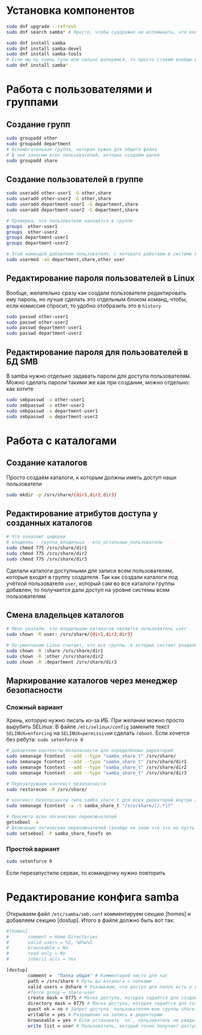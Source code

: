 # Установка компонентов
```bash
sudo dnf upgrade --refresh
sudo dnf search samba* # Просто, чтобы судорожно не вспоминать, что конкретно ставить. Выводим список всех пакетов с названием, начинающимся на samaba и вспоминаем, что мы там хотели поставить                       

sudo dnf install samba
sudo dnf install samba-devel
sudo dnf install samba-tools
# Если мы ну очень тупы или сильно волнуемся, то просто ставим вообще всё, что начинается на samba вот этой командой:
sudo dnf install samba*
```
# Работа с пользователями и группами
## Создание групп
```bash
sudo groupadd other
sudo groupadd department
# Вспомогательная группа, которая нужна для общего файла
# В неё заносим всех пользователей, которых создаём далее
sudo groupadd share 
```
## Создание пользователей в группе
```bash
sudo useradd other-user1 -G other,share
sudo useradd other-user2 -G other,share
sudo useradd department-user1 -G department,share
sudo useradd department-user2 -G department,share

# Проверка, что пользователи находятся в группе
groups  other-user1
groups  other-user2
groups department-user1
groups department-user2

# Этой командой добавляем пользователя, с которого работаем в системе во все указанные группы
sudo usermod -aG department,share,other user
```
## Редактирование пароля пользователей в Linux
Вообще, желательно сразу как создали пользователя редактировать ему пароль, но лучше сделать это отдельным блоком команд, чтобы, если комиссия спросит, то удобно отобразить это в `history`
```bash
sudo passwd other-user1
sudo passwd other-user2
sudo passwd department-user1
sudo passwd department-user2
```
## Редактирование пароля для пользователей в БД SMB
В samba нужно отдельно задавать пароли для доступа пользователям. Можно сделать пароли такими же как при создании, можно отдельно: как хотите
```bash
sudo smbpasswd -a other-user1
sudo smbpasswd -a other-user2
sudo smbpasswd -a department-user1
sudo smbpasswd -a department-user2
```
# Работа с каталогами
## Создание каталогов
Просто создаём каталоги, к которым должны иметь доступ наши пользователи
```bash
sudo mkdir -p /srv/share/{dir1,dir2,dir3}
```
## Редактирование атрибутов доступа у созданных каталогов
```bash
# Что означают циферки
# владелец - группа_владельца - все_остальные_пользователи
sudo chmod 775 /srv/share/dir1
sudo chmod 775 /srv/share/dir2
sudo chmod 775 /srv/share/dir3
```
Сделали каталоги доступными для записи всем пользователям, которые входят в группу создателя. Так как создали каталоги под учёткой пользователя `user`, который сам во все каталоги группы добавлен, то получается дали доступ на уровне системы всем пользователям
## Смена владельцев каталогов
```bash
# Явно указали, что владельцем каталогов является пользователь user
sudo chown -R user: /srv/share/{dir1,dir2,dir3}

# По-умолчанию Linux считает, что все группы, в которых состоит владелец, используются для определения доступа. Явно указали группу владельца каталога, которая используются для определения права доступа
sudo chown -R :share /srv/share/dir1
sudo chown -R :other /srv/share/dir2
sudo chown -R :department /srv/share/dir3
```
## Маркирование каталогов через менеджер безопасности
### Сложный вариант

Хрень, которую нужно писать из-за ИБ. При желании можно просто вырубить SELinux:
В файле `/etc/selinux/config` замените текст `SELINUX=enforcing` на `SELINUX=permissive`и сделать `reboot`. Если хочется без ребута: `sudo setenforce 0`
```bash
# добавляем контексты безопасности для определённых директорий
sudo semanage fcontext --add --type "samba_share_t" /srv/share/
sudo semanage fcontext --add --type "samba_share_t" /srv/share/dir1
sudo semanage fcontext --add --type "samba_share_t" /srv/share/dir2
sudo semanage fcontext --add --type "samba_share_t" /srv/share/dir3

# Перезагружаем контекст безопасности
sudo restorecon -R /srv/share/

# контекст безопасности типа samba_share_t для всех директорий внутри /srv/share/
sudo semanage fcontext -a -t samba_share_t "/srv/share/(/.*)?"

# Просмотр всех логических переключателей
getsebool -a
# Включение логических переключателей (вообще не знаю что это но пусть будет)
sudo setsebool -P samba_share_fusefs on
```
### Простой вариант
```bash
sudo setenforce 0
```
Если перезапустили сервак, то командочку нужно повторить
# Редактирование конфига samba
Открываем файл `/etc/samba/smb.conf` комментируем секцию \[homes] и добавляем секцию \[dostup]. 
Итого в файле должно быть вот так:
```bash
#[homes]
#       comment = Home Directories
#       valid users = %S, %D%w%S
#       browseable = No
#       read only = No
#       inherit acls = Yes

[dostup]
        comment =  "Папка общая" # Комментарий чисто для нас
        path = /srv/share # Путь до каталога с папками
        valid users = @share # Указываем, что доступ для папок есть у всех пользователей в группе Share
        #force group = share-user
        create mask = 0775 # Маска доступа, которая задаётся для создаваемых файлов
        directory mask = 0775 # Маска доступа, которая задаётся для создавамемых директорий в этой папке
        guest ok = no # Запрет доступа  пользователям вне группы share 
        writable = yes # Разрешение на запись в директорию
        browseable = yes # Если установить `no`, пользователь не увидит папку, но сможет получить к ней доступ, зная имя. Usless для нас так как нужно увидеть папку в проводнике
        write list = user # Пользователь, который точно получает доступ на запись (ХЗ зачем, пусть будет, что системный пользователь точно сможет записывать сюда что-нибудь)
```